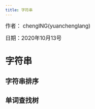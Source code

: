 ```yaml
---
title: 字符串
---
```


<big>作者： chenglNG(yuanchenglang)</big>

<big>日期：2020年10月13号</big>

# 字符串

## 字符串排序

## 单词查找树
